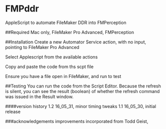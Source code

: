 # FMPddr
AppleScript to automate FileMaker DDR into FMPerception

##Required
    Mac only,
    FileMaker Pro Advanced,
    FMPerception

##Installation
Create a new Automator Service action, with no input, pointing to FileMaker Pro Advanced

Select Applescript from the available actions

Copy and paste the code from ths scpt file

Ensure you have a file open in FileMaker, and run to test

##Testing
You can run the code from the Script Editor. Because the refresh is silent, you can see the result (boolean) of whether the refresh command was issued in the Result window.

####version history
    1.2 16_05_31, minor timing tweaks
    1.1 16_05_30, initial release

###acknowledgements
improvements incorporated from Todd Geist, 
